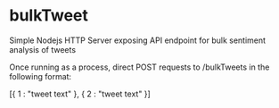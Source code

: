 # bulkTweet
Simple Nodejs HTTP Server exposing API endpoint for bulk sentiment analysis of tweets

Once running as a process, direct POST requests to /bulkTweets in the following format:

[{ 1 : "tweet text" }, { 2 : "tweet text" }]
